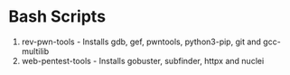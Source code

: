 # Bash Scripts
1. rev-pwn-tools - Installs gdb, gef, pwntools, python3-pip, git and gcc-multilib
2. web-pentest-tools - Installs gobuster, subfinder, httpx and nuclei
